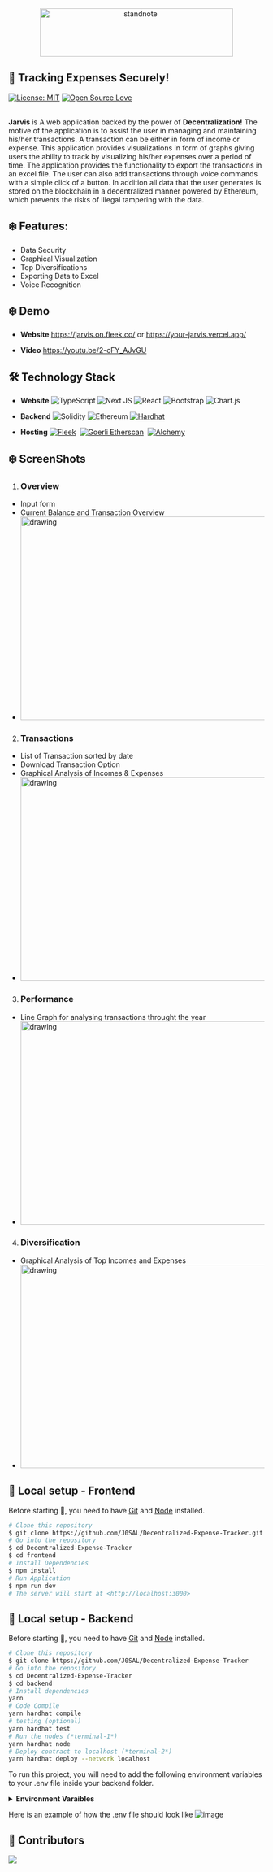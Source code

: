 <div align="center"> <a href="https://standnote.netlify.app/"> <img align="center" alt="standnote" src="https://user-images.githubusercontent.com/52382282/211530770-9bb2278a-1c47-4351-9e86-306a02aa00e9.png" height='95' width='380'> </a> </div>

## :milky_way: Tracking Expenses Securely!

[![License: MIT](https://img.shields.io/badge/License-MIT-yellow.svg)](https://opensource.org/licenses/MIT) [![Open Source Love](https://badges.frapsoft.com/os/v1/open-source.svg?v=103)](https://github.com/ellerbrock/open-source-badges/)

<br>
<b>Jarvis</b> is A web application backed by the power of <b>Decentralization!</b> The motive of the application is to assist the user in managing and maintaining his/her transactions. A transaction can be either in form of income or expense. This application provides visualizations in form of graphs giving users the ability to track by visualizing his/her expenses over a period of time. The application provides the functionality to export the transactions in an excel file. The user can also add transactions through voice commands with a simple click of a button. In addition all data that the user generates is stored on the blockchain in a decentralized manner powered by Ethereum, which prevents the risks of illegal tampering with the data.
<br>

## :snowflake: Features:

- Data Security
- Graphical Visualization
- Top Diversifications
- Exporting Data to Excel
- Voice Recognition

## :snowflake: Demo

- **Website** https://jarvis.on.fleek.co/ or https://your-jarvis.vercel.app/

- **Video** https://youtu.be/2-cFY_AJvGU

## :hammer_and_wrench: Technology Stack

- **Website** ![TypeScript](https://img.shields.io/badge/typescript-%23007ACC.svg?style=for-the-badge&logo=typescript&logoColor=white)
  ![Next JS](https://img.shields.io/badge/Next-black?style=for-the-badge&logo=next.js&logoColor=white)
  ![React](https://img.shields.io/badge/react-%2320232a.svg?style=for-the-badge&logo=react&logoColor=%2361DAFB)
  ![Bootstrap](https://img.shields.io/badge/bootstrap-%23563D7C.svg?style=for-the-badge&logo=bootstrap&logoColor=white)
  ![Chart.js](https://img.shields.io/badge/chart.js-F5788D.svg?style=for-the-badge&logo=chart.js&logoColor=white)

- **Backend** ![Solidity](https://img.shields.io/badge/Solidity-%23363636.svg?style=for-the-badge&logo=solidity&logoColor=white)
  ![Ethereum](https://img.shields.io/badge/Ethereum-3C3C3D?style=for-the-badge&logo=Ethereum&logoColor=white)
  [![Hardhat](https://img.shields.io/badge/Hardhat-ede65c?style=for-the-badge&&logoColor=white)](https://hardhat.org/)&nbsp;

- **Hosting** [![Fleek](https://img.shields.io/badge/Fleek.co-213?style=for-the-badge)](https://fleek.co/)&nbsp;
  [![Goerli Etherscan](https://img.shields.io/badge/Etherscan.io-darkblue?style=for-the-badge)](https://goerli.etherscan.io/)&nbsp;
  [![Alchemy](https://img.shields.io/badge/Alchemy-blue?style=for-the-badge)](https://dashboard.alchemy.com/)&nbsp;

## :snowflake: ScreenShots

1. ### Overview

- Input form
- Current Balance and Transaction Overview
- <img src="https://user-images.githubusercontent.com/52382282/211576143-5e7e113e-ab83-48c2-bd28-59e0cee0c991.png" alt="drawing" width="800" height="400"/>

2. ### Transactions

- List of Transaction sorted by date
- Download Transaction Option
- Graphical Analysis of Incomes & Expenses
- <img src="https://user-images.githubusercontent.com/52382282/211576420-8df471e6-788b-4517-a498-f18864770eee.png" alt="drawing" width="800" height="400"/>

3. ### Performance

- Line Graph for analysing transactions throught the year
- <img src="https://user-images.githubusercontent.com/52382282/211577394-19701031-13af-481d-987f-e1762ada8e1d.png" alt="drawing" width="800" height="400"/>

4. ### Diversification

- Graphical Analysis of Top Incomes and Expenses
- <img src="https://user-images.githubusercontent.com/52382282/211577792-98892daf-58a4-4cba-9531-bcb043b8d6c6.png" alt="drawing" width="800" height="400"/>

## :runner: Local setup - Frontend

Before starting :checkered_flag:, you need to have [Git](https://git-scm.com) and [Node](https://nodejs.org/en/) installed.

```bash
# Clone this repository
$ git clone https://github.com/J0SAL/Decentralized-Expense-Tracker.git
# Go into the repository
$ cd Decentralized-Expense-Tracker
$ cd frontend
# Install Dependencies
$ npm install
# Run Application
$ npm run dev
# The server will start at <http://localhost:3000>
```

## :runner: Local setup - Backend

Before starting :checkered_flag:, you need to have [Git](https://git-scm.com) and [Node](https://nodejs.org/) installed.

```bash
# Clone this repository
$ git clone https://github.com/J0SAL/Decentralized-Expense-Tracker
# Go into the repository
$ cd Decentralized-Expense-Tracker
$ cd backend
# Install dependencies
yarn
# Code Compile
yarn hardhat compile
# testing (optional)
yarn hardhat test
# Run the nodes (*terminal-1*)
yarn hardhat node
# Deploy contract to localhost (*terminal-2*)
yarn hardhat deploy --network localhost
```

To run this project, you will need to add the following environment variables to your .env file inside your backend folder.

<details>
 <summary><strong>Environment Varaibles </strong></summary>

```bash
GOERLI_RPC_URL=<ALCHEMY_URL> # (https://www.alchemy.com/ -> create account -> create app -> view key -> copy the HTTP link )

PRIVATE_KEY=<YOUR_ACCOUNT_PRIVATE_KEY> # ( This can be exported from your wallet like metamask -> hamburger icon -> account details -> export private key )

ETHERSCAN_API_KEY=<YOUR_KEY> # (https://etherscan.io/register -> create account -> after logging in click on this link ( https://etherscan.io/myapikey ) )

UPDATE_FRONT_END=true # (true: dynamically update ABI and contract address frontend) ( You dont have to do any thing here )
```
</details>
  
 Here is an example of how the .env file should look like
 ![image](https://github.com/Abhijit25Mishra/Decentralized-Expense-Tracker/assets/69361857/c8c78ffd-2cb5-49d2-a815-a817e98c211f)

  
## :cowboy_hat_face: Contributors

<a href="https://github.com/J0SAL/Decentralized-Expense-Tracker/graphs/contributors"> 
    <img src="https://contrib.rocks/image?repo=J0SAL/Decentralized-Expense-Tracker" /> 
</a>
